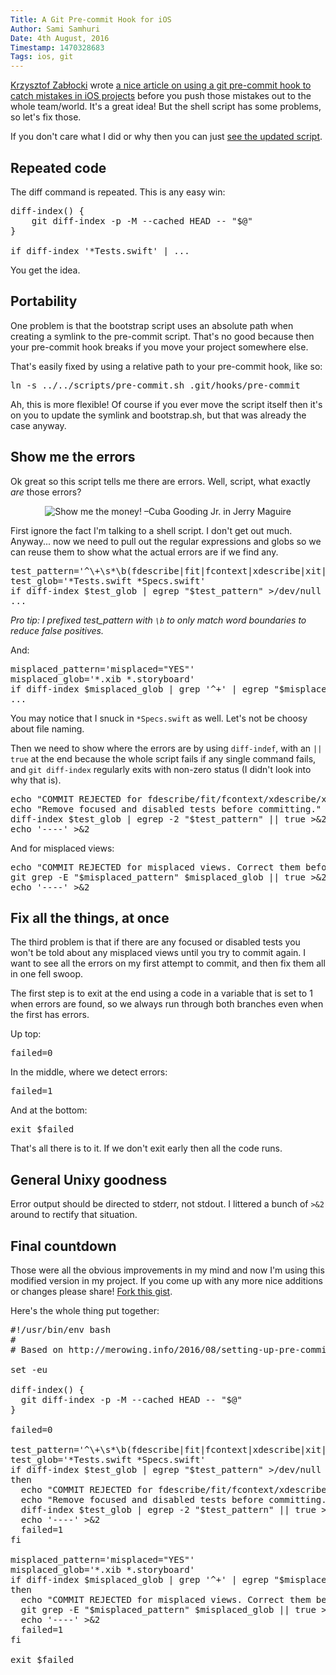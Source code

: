 ```yaml
---
Title: A Git Pre-commit Hook for iOS
Author: Sami Samhuri
Date: 4th August, 2016
Timestamp: 1470328683
Tags: ios, git
---
```


[Krzysztof Zabłocki][kztwitter] wrote [a nice article on using a git pre-commit hook to catch mistakes in iOS projects][link] before you push those mistakes out to the whole team/world. It's a great idea! But the shell script has some problems, so let's fix those.

If you don't care what I did or why then you can just [see the updated script][gist].

[kztwitter]: https://twitter.com/merowing_
[link]: http://merowing.info/2016/08/setting-up-pre-commit-hook-for-ios/
[gist]: https://gist.github.com/samsonjs/3c24c0c7b333f209bc5fcab0d8390c01

## Repeated code

The diff command is repeated. This is any easy win:

<pre>
diff-index() {
    git diff-index -p -M --cached HEAD -- "$@"
}

if diff-index '*Tests.swift' | ...
</pre>

You get the idea.

## Portability

One problem is that the bootstrap script uses an absolute path when creating a symlink to the pre-commit script. That's no good because then your pre-commit hook breaks if you move your project somewhere else.

That's easily fixed by using a relative path to your pre-commit hook, like so:

<pre>ln -s ../../scripts/pre-commit.sh .git/hooks/pre-commit</pre>

Ah, this is more flexible! Of course if you ever move the script itself then it's on you to update the symlink and bootstrap.sh, but that was already the case anyway.

## Show me the errors

Ok great so this script tells me there are errors. Well, script, what exactly _are_ those errors?

<p align="center"><img src="/images/show-me-the-money.gif" alt="Show me the money! –Cuba Gooding Jr. in Jerry Maguire"></p>

First ignore the fact I'm talking to a shell script. I don't get out much. Anyway... now we need to pull out the regular expressions and globs so we can reuse them to show what the actual errors are if we find any.

<pre>
test_pattern='^\+\s*\b(fdescribe|fit|fcontext|xdescribe|xit|xcontext)\('
test_glob='*Tests.swift *Specs.swift'
if diff-index $test_glob | egrep "$test_pattern" >/dev/null 2>&1
...
</pre>

_Pro tip: I prefixed test\_pattern with `\b` to only match word boundaries to reduce false positives._

And:

<pre>
misplaced_pattern='misplaced="YES"'
misplaced_glob='*.xib *.storyboard'
if diff-index $misplaced_glob | grep '^+' | egrep "$misplaced_pattern" >/dev/null 2>&1
...
</pre>

You may notice that I snuck in `*Specs.swift` as well. Let's not be choosy about file naming.

Then we need to show where the errors are by using `diff-indef`, with an `|| true` at the end because the whole script fails if any single command fails, and `git diff-index` regularly exits with non-zero status (I didn't look into why that is).

<pre>
echo "COMMIT REJECTED for fdescribe/fit/fcontext/xdescribe/xit/xcontext." >&2
echo "Remove focused and disabled tests before committing." >&2
diff-index $test_glob | egrep -2 "$test_pattern" || true >&2
echo '----' >&2
</pre>

And for misplaced views:

<pre>
echo "COMMIT REJECTED for misplaced views. Correct them before committing." >&2
git grep -E "$misplaced_pattern" $misplaced_glob || true >&2
echo '----' >&2
</pre>

## Fix all the things, at once

The third problem is that if there are any focused or disabled tests you won't be told about any misplaced views until you try to commit again. I want to see all the errors on my first attempt to commit, and then fix them all in one fell swoop.

The first step is to exit at the end using a code in a variable that is set to 1 when errors are found, so we always run through both branches even when the first has errors.

Up top:

<pre>failed=0</pre>

In the middle, where we detect errors:

<pre>failed=1</pre>

And at the bottom:

<pre>exit $failed</pre>

That's all there is to it. If we don't exit early then all the code runs.

## General Unixy goodness

Error output should be directed to stderr, not stdout. I littered a bunch of `>&2` around to rectify that situation.

## Final countdown

Those were all the obvious improvements in my mind and now I'm using this modified version in my project. If you come up with any more nice additions or changes please share! [Fork this gist][gist].

Here's the whole thing put together:

<pre>
#!/usr/bin/env bash
#
# Based on http://merowing.info/2016/08/setting-up-pre-commit-hook-for-ios/

set -eu

diff-index() {
  git diff-index -p -M --cached HEAD -- "$@"
}

failed=0

test_pattern='^\+\s*\b(fdescribe|fit|fcontext|xdescribe|xit|xcontext)\('
test_glob='*Tests.swift *Specs.swift'
if diff-index $test_glob | egrep "$test_pattern" >/dev/null 2>&1
then
  echo "COMMIT REJECTED for fdescribe/fit/fcontext/xdescribe/xit/xcontext." >&2
  echo "Remove focused and disabled tests before committing." >&2
  diff-index $test_glob | egrep -2 "$test_pattern" || true >&2
  echo '----' >&2
  failed=1
fi

misplaced_pattern='misplaced="YES"'
misplaced_glob='*.xib *.storyboard'
if diff-index $misplaced_glob | grep '^+' | egrep "$misplaced_pattern" >/dev/null 2>&1
then
  echo "COMMIT REJECTED for misplaced views. Correct them before committing." >&2
  git grep -E "$misplaced_pattern" $misplaced_glob || true >&2
  echo '----' >&2
  failed=1
fi

exit $failed
</pre>